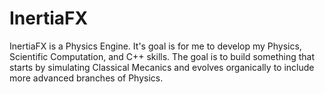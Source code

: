 # InertiaFX

InertiaFX is a Physics Engine. It's goal is for me to develop my Physics, Scientific Computation, and C++ skills. The goal is to build something that starts by simulating Classical Mecanics and evolves organically to include more advanced branches of Physics.
